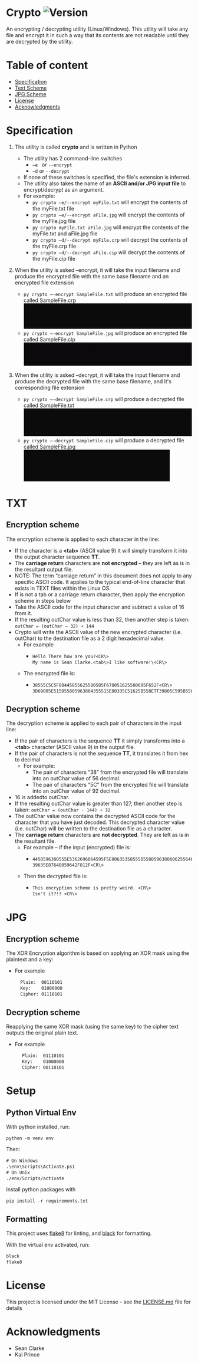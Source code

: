 # Crypto ![Version](https://img.shields.io/badge/Release-v2.0-blue)

An encrypting / decrypting utility (Linux/Windows). This utility will take any file and encrypt it in such a way that its contents are not readable until they are decrypted by the utility.

# Table of content

- [Specification](#specification)
- [Text Scheme](#txt)
- [JPG  Scheme](#jpg)
- [License](#License)
- [Acknowledgments](#Acknowledgments)


# Specification

1. The utility is called **crypto** and is written in Python

   - The utility has 2 command-line switches
     - `–e ` or `--encrypt`
     - `–d` or `--decrypt`
   - If none of these switches is specified, the file's extension is inferred.
   - The utility also takes the name of an **ASCII and/or JPG input file** to encrypt/decrypt as an argument.
   - For example:
     - `py crypto –e/--encrypt myFile.txt` will encrypt the contents of the myFile.txt file
     - `py crypto –e/--encrypt aFile.jpg` will encrypt the contents of the myFile.jpg file
     - `py crypto myFile.txt aFile.jpg` will encrypt the contents of the myFile.txt and aFile.jpg file
     - `py crypto –d/--decrypt myFile.crp` will decrypt the contents of the myFile.crp file
     - `py crypto –d/--decrypt aFile.cip` will decrypt the contents of the myFile.cip file


2. When the utility is asked –encrypt, it will take the input filename and produce the encrypted file 
   with the same base filename and an encrypted file extension

   - `py crypto –-encrypt SampleFile.txt` will produce an encrypted file called SampleFile.crp<br>
     ![Encryption Demo](demo/EncryptGif.gif)
   - `py crypto –-encrypt SampleFile.jpg` will produce an encrypted file called SampleFile.cip<br>
     ![Encryption Demo](demo/EncryptGifB.gif)

3. When the utility is asked –decrypt, it will take
   the input filename and produce the decrypted file with the same base filename, and it's corresponding  file extension

   - `py crypto –-decrypt SampleFile.crp` will produce a decrypted file called SampleFile.txt<br>
     ![Decryption Demo](demo/DecryptGif.gif)
   - `py crypto –-decrypt SampleFile.cip` will produce a decrypted file called SampleFile.jpg<br>
     ![Decryption Demo](demo/DecryptGifB.gif)
     
# TXT
## Encryption scheme

The encryption scheme is applied to each character in the line:

- If the character is a **\<tab\>** (ASCII value 9) it will simply transform it into the output character sequence **TT**.
- The **carriage return** characters are **not encrypted** – they are left as is in the resultant output file.
- NOTE: The term “carriage return” in this document does not apply to any specific ASCII code.
  It applies to the typical end-of-line character that exists in TEXT files within the Linux OS.
- If is not a tab or a carriage return character, then apply the encryption scheme in steps below
- Take the ASCII code for the input character and subtract a value of 16 from it.
- If the resulting outChar value is less than 32, then another step is taken: `outChar = (outChar – 32) + 144`
- Crypto will write the ASCII value of the new encrypted character
  (i.e. outChar) to the destination file as a 2 digit hexadecimal value.
  - For example
    - ```
      Hello There how are you?<CR\>
      My name is Sean Clarke.<tab\>I like software!\<CR\>
      ```
  - The encrypted file is:
    - ```
      38555C5C5F80445855625580585F678051625580695F652F<CR\>
      3D69805E515D55805963804355515E80335C51625B558ETT39805C595B5580635F56646751625581<CR\>
      ```

## Decryption scheme  
The decryption scheme is applied to each pair of characters in the input line:

- If the pair of characters is the sequence **TT**
  it simply transforms into a **<tab\>** character (ASCII value 9) in the output file.
- If the pair of characters is not the sequence **TT**, it translates it from hex to decimal
  - For example:
    - The pair of characters “38” from the encrypted file will translate into an outChar value of 56 decimal.
    - The pair of characters “5C” from the encrypted file will translate into an outChar value of 92 decimal.
- 16 is addedto outChar.
- If the resulting outChar value is greater than 127,
  then another step is taken: `outChar = (outChar - 144) + 32`
- The outChar value now contains the decrypted ASCII code for the character that you have just decoded.
  This decrypted character value (i.e. outChar) will be written to the destination file as a character.
- The **carriage return** characters are **not decrypted**. They are left as is in the resultant file.
  - For example – if the input (encrypted) file is:
    - ```
      4458596380555E5362696064595F5E80635358555D55805963806062556464698067555962548E<CR\>
      39635E87648059642F812F<CR\>
      ```
  - Then the decrypted file is:
    - ```
      This encryption scheme is pretty weird. <CR\>
      Isn't it?!? <CR\>
      ```

# JPG
## Encryption scheme
The XOR Encryption algorithm is based on applying an XOR mask using the plaintext and a key:
  - For example
    ```
      Plain:  00110101
      Key:    01000000
      Cipher: 01110101
      ```
## Decryption scheme  
Reapplying the same XOR mask (using the same key) to the cipher text outputs the original plain text.
- For example
```
      Plain:  01110101
      Key:    01000000
      Cipher: 00110101
```

# Setup

## Python Virtual Env

With python installed, run:

```
python -m venv env
```

Then:

```
# On Windows
.\env\Scripts\Activate.ps1
# On Unix
./env/Scripts/activate
```

Install python packages with

```
pip install -r requirements.txt
```

## Formatting

This project uses [flake8](https://flake8.pycqa.org/en/latest/index.html) for linting, and [black](https://black.readthedocs.io/en/stable/index.html) for formatting.

With the virtual env activated, run:

```
black
flake8
```

# License

This project is licensed under the MIT License - see the
[LICENSE.md](LICENSE.md) file for details

# Acknowledgments

- Sean Clarke
- Kai Prince

